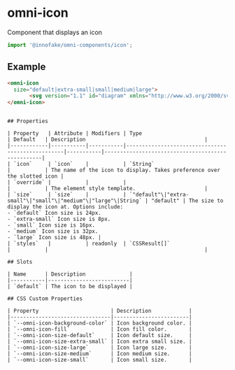 # omni-icon

Component that displays an icon

```js 
import '@innofake/omni-components/icon'; 
```

## Example

```html<omni-icon  size="default|extra-small|small|medium|large">	   <svg version="1.1" id="diagram" xmlns="http://www.w3.org/2000/svg" xmlns:xlink="http://www.w3.org/1999/xlink" x="0px" y="0px" width="375px" height="150px"><path d="M45,11.5H33.333c0.735-1.159,1.167-2.528,1.167-4C34.5,3.364,31.136,0,27,0s-7.5,3.364-7.5,7.5c0,1.472,0.432,2.841,1.167,4H9l-9,32h54L45,11.5z M22.5,7.5C22.5,5.019,24.519,3,27,3s4.5,2.019,4.5,4.5c0,1.752-1.017,3.257-2.481,4h-4.037 C23.517,10.757,22.5,9.252,22.5,7.5z" id="control"/></svg></omni-icon>

```

```

## Properties

| Property   | Attribute | Modifiers | Type                                             | Default   | Description                                      |
|------------|-----------|-----------|--------------------------------------------------|-----------|--------------------------------------------------|
| `icon`     | `icon`    |           | `String`                                         |           | The name of the icon to display. Takes preference over the slotted icon |
| `override` |           |           |                                                  |           | The element style template.                      |
| `size`     | `size`    |           | `"default"\|"extra-small"\|"small"\|"medium"\|"large"\|String` | "default" | The size to display the icon at. Options include:- `default` Icon size is 24px.- `extra-small` Icon size is 8px.- `small` Icon size is 16px.- `medium` Icon size is 32px.- `large` Icon size is 48px. |
| `styles`   |           | readonly  | `CSSResult[]`                                    |           |                                                  |

## Slots

| Name      | Description              |
|-----------|--------------------------|
| `default` | The icon to be displayed |

## CSS Custom Properties

| Property                       | Description            |
|--------------------------------|------------------------|
| `--omni-icon-background-color` | Icon background color. |
| `--omni-icon-fill`             | Icon fill color.       |
| `--omni-icon-size-default`     | Icon default size.     |
| `--omni-icon-size-extra-small` | Icon extra small size. |
| `--omni-icon-size-large`       | Icon large size.       |
| `--omni-icon-size-medium`      | Icon medium size.      |
| `--omni-icon-size-small`       | Icon small size.       |
